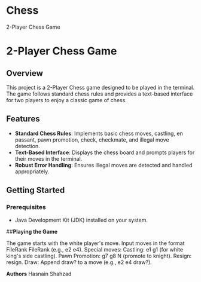 # Chess
2-Player Chess Game

# 2-Player Chess Game

## Overview

This project is a 2-Player Chess game designed to be played in the terminal. The game follows standard chess rules and provides a text-based interface for two players to enjoy a classic game of chess.

## Features

- **Standard Chess Rules**: Implements basic chess moves, castling, en passant, pawn promotion, check, checkmate, and illegal move detection.
- **Text-Based Interface**: Displays the chess board and prompts players for their moves in the terminal.
- **Robust Error Handling**: Ensures illegal moves are detected and handled appropriately.

## Getting Started

### Prerequisites

- Java Development Kit (JDK) installed on your system.

##**Playing the Game**

The game starts with the white player's move.
Input moves in the format FileRank FileRank (e.g., e2 e4).
Special moves:
Castling: e1 g1 (for white king's side castling).
Pawn Promotion: g7 g8 N (promote to knight).
Resign: resign.
Draw: Append draw? to a move (e.g., e2 e4 draw?).

**Authors**
Hasnain Shahzad
